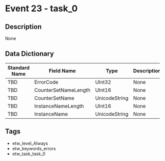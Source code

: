 # Event 23 - task_0

## Description
None

## Data Dictionary
|Standard Name|Field Name|Type|Description|Sample Value|
|---|---|---|---|---|
|TBD|ErrorCode|UInt32|None|`None`|
|TBD|CounterSetNameLength|UInt16|None|`None`|
|TBD|CounterSetName|UnicodeString|None|`None`|
|TBD|InstanceNameLength|UInt16|None|`None`|
|TBD|InstanceName|UnicodeString|None|`None`|

## Tags
* etw_level_Always
* etw_keywords_errors
* etw_task_task_0